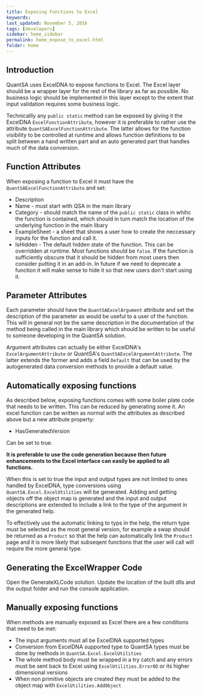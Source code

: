 ```yaml
---
title: Exposing Functions to Excel
keywords: 
last_updated: November 5, 2016
tags: [developers]
sidebar: home_sidebar
permalink: home_expose_to_excel.html
folder: home
---
```


## Introduction

QuantSA uses ExcelDNA to expose functions to Excel.  The Excel layer should be a wrapper layer for the rest of the library as far as possible.  No business logic should be implemented in this layer except to the extent that input validation requires some business logic.

Technicallly any `public static` method can be exposed by giving it the ExcelDNA `ExcelFunctionAttribute`, however it is preferable to rather use the attribute `QuantSAExcelFunctionAttribute`.   The latter allows for the function visibility to be controlled at runtime and allows function definitions to be split between a hand written part and an auto generated part that handles much of the data conversion.

## Function Attributes

When exposing a function to Excel it must have the `QuantSAExcelFunctionAttribute` and set:

 * Description
 * Name - must start with QSA in the main library
 * Category - should match the name of the `public static` class in whihc the function is contained, which should in turn match the location of the underlying function in the main libary
 * ExampleSheet - a sheet that shows a user how to create the neccessary inputs for the function and call it.
 * IsHidden - The default hidden state of the function.  This can be overridden at runtime.  Most functions should be `false`.  If the function is sufficiently obscure that it should be hidden from most users then consider putting it in an add-in.  In future if we need to deprecate a function it will make sense to hide it so that new users don't start using it.


## Parameter Attributes

Each parameter should have the `QuantSAExcelArgument` attribute and set the description of the parameter as would be useful to a user of the function.  This will in general not be the same description in the documentation of the method being called in the main library which should be written to be useful to someone developing in the QuantSA solution.

Argument attributes can actually be either ExcelDNA's `ExcelArgumentAttribute` or QuantSA's `QuantSAExcelArgumentAttribute`.  The latter extends the former and adds a field `Default` that can be used by the autogenerated data conversion methods to provide a default value.

## Automatically exposing functions

As described below, exposing functions comes with some boiler plate code that needs to be written.  This can be reduced by generating some it.  An excel function can be written as normal with the attributes as described above but a new attribute property:

 * HasGeneratedVersion

Can be set to true.

**It is preferable to use the code generation because then future enhancements to the Excel interface can easily be applied to all functions.**

When this is set to true the input and output types are not limited to ones handled by ExcelDNA, type conversions using `QuantSA.Excel.ExcelUtilities` will be generated.  Adding and getting objects off the object map is generated and the input and output descriptions are extended to include a link to the type of the argument in the generated help.

To effectively use the automatic linking to typs in the help, the return type must be selected as the most general version, for example a swap should be returned as a `Product` so that the help can automatically link the `Product` page and it is more likely that subseqent functions that the user will call will require the more general type.

## Generating the ExcelWrapper Code

Open the GenerateXLCode solution.  Update the location of the built dlls and the output folder and run the console application.


## Manually exposing functions

When methods are manually exposed as Excel there are a few conditions that need to be met:

 * The input arguments must all be ExcelDNA supported types
 * Conversion from ExcelDNA supported type to QuantSA types must be done by methods in `QuantSA.Excel.ExcelUtilities`
 * The whole method body must be wrapped in a try catch and any errors must be sent back to Excel using `ExcelUtilities.Error0D` or its higher dimensional versions
 * When non primitive objects are created they must be added to the object map with `ExcelUtilities.AddObject`


